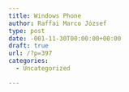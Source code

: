 ```yaml
---
title: Windows Phone
author: Raffai Marco József
type: post
date: -001-11-30T00:00:00+00:00
draft: true
url: /?p=397
categories:
  - Uncategorized

---
```

